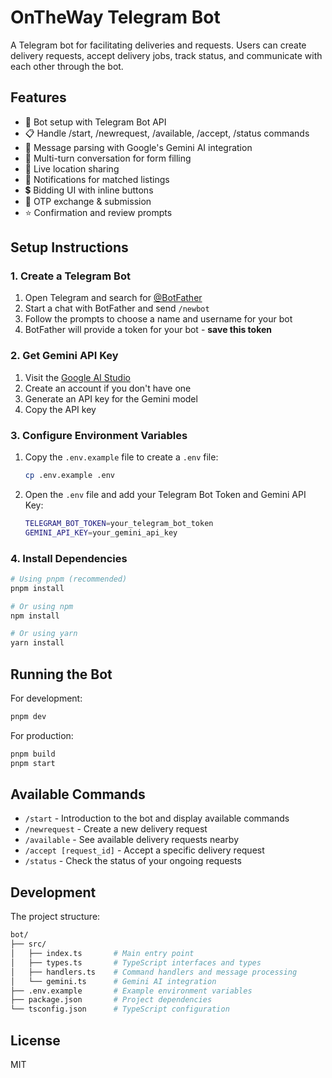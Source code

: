 # OnTheWay Telegram Bot

A Telegram bot for facilitating deliveries and requests. Users can create delivery requests, accept delivery jobs, track status, and communicate with each other through the bot.

## Features

- 🤖 Bot setup with Telegram Bot API
- 📋 Handle /start, /newrequest, /available, /accept, /status commands
- 💬 Message parsing with Google's Gemini AI integration
- 📝 Multi-turn conversation for form filling
- 📍 Live location sharing
- 🔔 Notifications for matched listings
- 💲 Bidding UI with inline buttons
- 🔑 OTP exchange & submission
- ⭐ Confirmation and review prompts

## Setup Instructions

### 1. Create a Telegram Bot

1. Open Telegram and search for [@BotFather](https://t.me/BotFather)
2. Start a chat with BotFather and send `/newbot`
3. Follow the prompts to choose a name and username for your bot
4. BotFather will provide a token for your bot - **save this token**

### 2. Get Gemini API Key

1. Visit the [Google AI Studio](https://aistudio.google.com/)
2. Create an account if you don't have one
3. Generate an API key for the Gemini model
4. Copy the API key

### 3. Configure Environment Variables

1. Copy the `.env.example` file to create a `.env` file:

   ```bash
   cp .env.example .env
   ```

2. Open the `.env` file and add your Telegram Bot Token and Gemini API Key:

   ```bash
   TELEGRAM_BOT_TOKEN=your_telegram_bot_token
   GEMINI_API_KEY=your_gemini_api_key
   ```

### 4. Install Dependencies

```bash
# Using pnpm (recommended)
pnpm install

# Or using npm
npm install

# Or using yarn
yarn install
```

## Running the Bot

For development:

```bash
pnpm dev
```

For production:

```bash
pnpm build
pnpm start
```

## Available Commands

- `/start` - Introduction to the bot and display available commands
- `/newrequest` - Create a new delivery request
- `/available` - See available delivery requests nearby
- `/accept [request_id]` - Accept a specific delivery request
- `/status` - Check the status of your ongoing requests

## Development

The project structure:

```bash
bot/
├── src/
│   ├── index.ts       # Main entry point
│   ├── types.ts       # TypeScript interfaces and types
│   ├── handlers.ts    # Command handlers and message processing
│   └── gemini.ts      # Gemini AI integration
├── .env.example       # Example environment variables
├── package.json       # Project dependencies
└── tsconfig.json      # TypeScript configuration
```

## License

MIT
